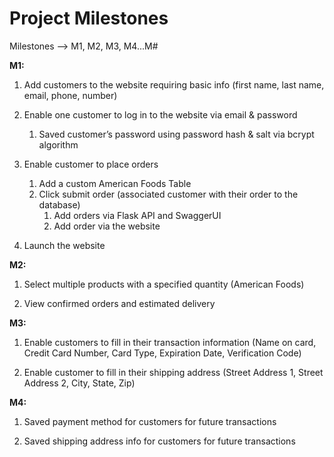# Project Milestones

Milestones --> M1, M2, M3, M4...M# 

**M1:**
1.  Add customers to the website requiring basic info (first name, last name, email, phone, number)

2.  Enable one customer to log in to the website via email & password
	1. Saved customer’s password using password hash & salt via bcrypt algorithm
   
3.  Enable customer to place orders
	1.  Add a custom American Foods Table
	2. Click submit order (associated customer with their order to the database)
		1. Add orders via Flask API and SwaggerUI
		2. Add order via the website
        
4. Launch the website
   
**M2:**
1.  Select multiple products with a specified quantity (American Foods)
    
2.  View confirmed orders and estimated delivery
    
**M3:**
1.  Enable customers to fill in their transaction information (Name on card, Credit Card Number, Card Type, Expiration Date, Verification Code)

2.  Enable customer to fill in their shipping address (Street Address 1, Street Address 2, City, State, Zip)
  
**M4:**
1.  Saved payment method for customers for future transactions
    
2.  Saved shipping address info for customers for future transactions

